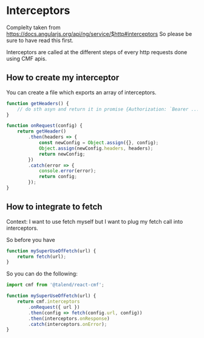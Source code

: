 # Interceptors

Complelty taken from https://docs.angularjs.org/api/ng/service/$http#interceptors
So please be sure to have read this first.

Interceptors are called at the different steps of every http requests done using CMF apis.

## How to create my interceptor

You can create a file which exports an array of interceptors.

```javascript
function getHeaders() {
	// do sth asyn and return it in promise {Authorization: `Bearer ...`}
}

function onRequest(config) {
	return getHeader()
		.then(headers => {
			const newConfig = Object.assign({}, config);
			Object.assign(newConfig.headers, headers);
			return newConfig;
		})
		.catch(error => {
			console.error(error);
			return config;
		});
}
```

## How to integrate to fetch

Context: I want to use fetch myself but I want to plug my fetch call into interceptors.

So before you have

```javascript
function mySuperUseOfFetch(url) {
	return fetch(url);
}
```

So you can do the following:

```javascript
import cmf from '@talend/react-cmf';

function mySuperUseOfFetch(url) {
	return cmf.interceptors
		.onRequest({ url })
		.then(config => fetch(config.url, config))
		.then(interceptors.onResponse)
		.catch(interceptors.onError);
}
```
